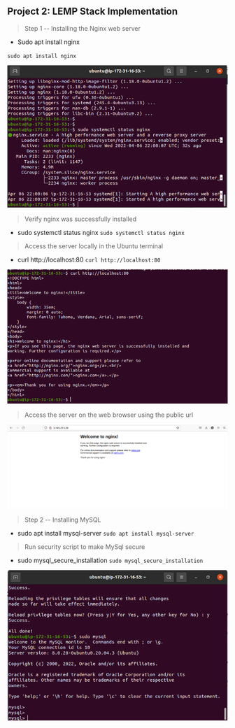 ## Project 2: LEMP Stack Implementation

> Step 1 -- Installing the Nginx web server

- Sudo apt install nginx

`sudo apt install nginx`

![Image](images/project-2/active-nginx-server.png)

> Verify nginx was successfully installed

- sudo systemctl status nginx
  `sudo systemctl status nginx`

> Access the server locally in the Ubuntu terminal

- curl http://localhost:80
  `curl http://localhost:80`

![Image](images/project-2/terminal-view-of-server.png)

> Access the server on the web browser using the public url

![Image](images/project-2/browser-of-server.png)

> Step 2 -- Installing MySQL

- sudo apt install mysql-server
  `sudo apt install mysql-server`

> Run security script to make MySql secure

- sudo mysql_secure_installation
  `sudo mysql_secure_installation`

![Image](images/project-2/mysql-working.png)
